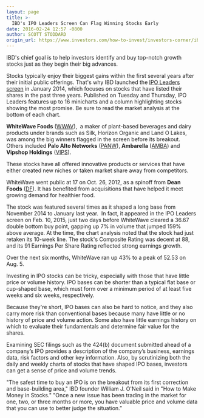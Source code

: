 ```yaml
---
layout: page
title: >-
  IBD's IPO Leaders Screen Can Flag Winning Stocks Early
date: 2016-02-24 12:57 -0800
author: SCOTT STODDARD
origin_url: https://www.investors.com/how-to-invest/investors-corner/ibds-ipo-leaders-screen-can-flag-winning-stocks-early/
---
```


IBD's chief goal is to help investors identify and buy top-notch growth stocks just as they begin their big advances.

Stocks typically enjoy their biggest gains within the first several years after their initial public offerings. That's why IBD launched the [IPO Leaders screen](http://research.investors.com/stock-lists/ipo-leaders/) in January 2014, which focuses on stocks that have listed their shares in the past three years. Published on Tuesday and Thursday, IPO Leaders features up to 16 minicharts and a column highlighting stocks showing the most promise. Be sure to read the market analysis at the bottom of each chart.

**WhiteWave Foods** ([WWAV](https://research.investors.com/quote.aspx?symbol=WWAV)),  a maker of plant-based beverages and dairy products under brands such as Silk, Horizon Organic and Land O Lakes, was among the big winners flagged in the screen before its breakout. Others included **Palo Alto Networks** ([PANW](https://research.investors.com/quote.aspx?symbol=PANW)), **Ambarella** ([AMBA](https://research.investors.com/quote.aspx?symbol=AMBA)) and **Vipshop Holdings** ([VIPS](https://research.investors.com/quote.aspx?symbol=VIPS)).

These stocks have all offered innovative products or services that have either created new niches or taken market share away from competitors.

WhiteWave went public at 17 on Oct. 26, 2012, as a spinoff from **Dean Foods** ([DF](https://research.investors.com/quote.aspx?symbol=DF)). It has benefited from acquisitions that have helped it meet growing demand for healthier food.

The stock was featured several times as it shaped a long base from November 2014 to January last year.  In fact, it appeared in the IPO Leaders screen on Feb. 10, 2015, just two days before WhiteWave cleared a 36.67 double bottom buy point, gapping up 7% in volume that jumped 159% above average. At the time, the chart analysis noted that the stock had just retaken its 10-week line. The stock's Composite Rating was decent at 88, and its 91 Earnings Per Share Rating reflected strong earnings growth.

Over the next six months, WhiteWave ran up 43% to a peak of 52.53 on Aug. 5.

Investing in IPO stocks can be tricky, especially with those that have little price or volume history. IPO bases can be shorter than a typical flat base or cup-shaped base, which must form over a minimum period of at least five weeks and six weeks, respectively.

Because they're short, IPO bases can also be hard to notice, and they also carry more risk than conventional bases because many have little or no history of price and volume action. Some also have little earnings history on which to evaluate their fundamentals and determine fair value for the shares.

Examining SEC filings such as the 424(b) document submitted ahead of a company’s IPO provides a description of the company’s business, earnings data, risk factors and other key information. Also, by scrutinizing both the daily and weekly charts of stocks that have shaped IPO bases, investors can get a sense of price and volume trends.

"The safest time to buy an IPO is on the breakout from its first correction and base-building area," IBD founder William J. O'Neil said in "How to Make Money in Stocks." "Once a new issue has been trading in the market for one, two, or three months or more, you have valuable price and volume data that you can use to better judge the situation.”


